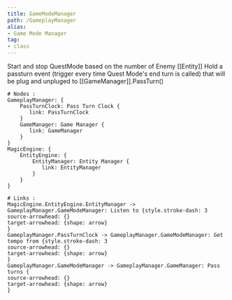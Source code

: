 ```yaml
---
title: GameModeManager
path: /GameplayManager
alias: 
- Game Mode Manager
tag: 
- class
---
```

Start and stop QuestMode based on the number of Enemy [[Entity]]
Hold a passturn event (trigger every time Quest Mode's end turn is called) that will be plug and unpluged to [[GameManager]].PassTurn()  
```d2
# Nodes :
GameplayManager: {
    PassTurnClock: Pass Turn Clock {
       link: PassTurnClock
    }
    GameManager: Game Manager {
       link: GameManager
    }
}
MagicEngine: {
    EntityEngine: {
        EntityManager: Entity Manager {
           link: EntityManager
        }
    }
}

# Links :
MagicEngine.EntityEngine.EntityManager -> GameplayManager.GameModeManager: Listen to {style.stroke-dash: 3
source-arrowhead: {}
target-arrowhead: {shape: arrow}
}
GameplayManager.PassTurnClock -> GameplayManager.GameModeManager: Get tempo from {style.stroke-dash: 3
source-arrowhead: {}
target-arrowhead: {shape: arrow}
}
GameplayManager.GameModeManager -> GameplayManager.GameManager: Pass turns {
source-arrowhead: {}
target-arrowhead: {shape: arrow}
}

```